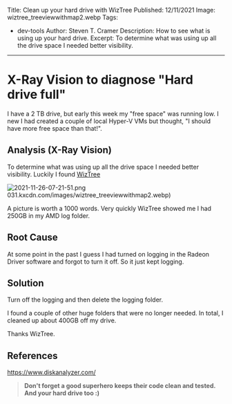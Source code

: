 Title: Clean up your hard drive with WizTree
Published: 12/11/2021
Image: wiztree_treeviewwithmap2.webp
Tags: 
  - dev-tools
Author: Steven T. Cramer
Description: How to see what is using up your hard drive.
Excerpt: To determine what was using up all the drive space I needed better visibility. 
---

# X-Ray Vision to diagnose "Hard drive full"

I have a 2 TB drive, but early this week my "free space" was running low. I new I had created a couple of local Hyper-V VMs but thought, "I should have more free space than that!".

## Analysis (X-Ray Vision)

To determine what was using up all the drive space I needed better visibility. Luckily I found [WizTree](https://www.diskanalyzer.com/)

 ![2021-11-26-07-21-51.png](https://antibodysoftware-17031.kxcdn.com/images/wiztree_treeviewwithmap2.webp)031.kxcdn.com/images/wiztree_treeviewwithmap2.webp)

A picture is worth a 1000 words. Very quickly WizTree showed me I had 250GB in my AMD log folder.

## Root Cause

At some point in the past I guess I had turned on logging in the Radeon Driver software and forgot to turn it off. So it just kept logging.

## Solution

Turn off the logging and then delete the logging folder.

I found a couple of other huge folders that were no longer needed.  In total, I cleaned up about 400GB off my drive.

Thanks WizTree.

## References
https://www.diskanalyzer.com/


>**Don't forget a good superhero keeps their code  clean and tested. And your hard drive too :)**
